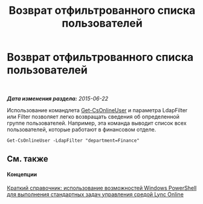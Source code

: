 ﻿---
title: Возврат отфильтрованного списка пользователей
TOCTitle: Возврат отфильтрованного списка пользователей
ms:assetid: f2c4d13b-8601-4192-8b94-e9a57969da11
ms:mtpsurl: https://technet.microsoft.com/ru-ru/library/Dn362858(v=OCS.15)
ms:contentKeyID: 56270633
ms.date: 06/01/2017
mtps_version: v=OCS.15
ms.translationtype: HT
---

# Возврат отфильтрованного списка пользователей

 

_**Дата изменения раздела:** 2015-06-22_

Использование командлета [Get-CsOnlineUser](get-csonlineuser.md) и параметра LdapFilter или Filter позволяет легко возвращать сведения об определенной группе пользователей. Например, эта команда выводит список всех пользователей, которые работают в финансовом отделе.

    Get-CsOnlineUser -LdapFilter "department=Finance"

## См. также

#### Концепции

[Краткий справочник: использование возможностей Windows PowerShell для выполнения стандартных задач управления средой Lync Online](quick-reference-using-windows-powershell-to-do-common-skype-for-business-online-management-tasks.md)

